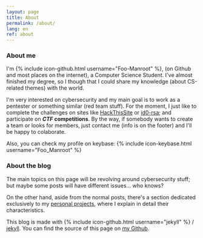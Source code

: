 ```yaml
---
layout: page
title: About
permalink: /about/
lang: en
ref: about
---
```


### About me
I'm {% include icon-github.html username="Foo-Manroot" %}, (on Github
and most places on the internet), a Computer Science Student. I've almost finished
my degree, so I though that I could share my knowledge (about CS-related themes) with
the world.

I'm very interested on cybersecurity and my main goal is to work as a pentester or
something similar (red team stuff). For the moment, I just like to complete the
challenges on sites like [HackThisSite](https://www.hackthissite.org/) or
[id0-rsa](https://id0-rsa.pub/); and participate on **_CTF_ competitions**. By the way,
if somebody wants to create a team or looks for members, just contact me (info is on the
footer) and I'll be happy to colaborate.

Also, you can check my profile on keybase:
	{% include icon-keybase.html username="Foo_Manroot" %}


### About the blog
The main topics on this page will be revolving around cybersecurity stuff; but maybe
some posts will have different issues... who knows?


On the other hand, aside from the normal posts, there's a section dedicated exclusively
to my [personal projects](../projects), where I explain in detail their characteristics.

This blog is made with {% include icon-github.html username="jekyll" %} /
[jekyll](https://github.com/jekyll/jekyll). You can find the source of this page on
[my Github](https://github.com/Foo-Manroot/foo-manroot.github.io).
